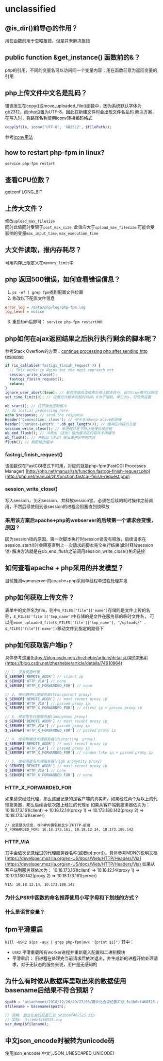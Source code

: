 # unclassified

## @is_dir()前导@的作用？
用在函数前用于忽略报错，但是并未解决报错

## public function &get_instance() 函数前的&？
php的引用，不同的变量名可以访问同一个变量内容；用在函数前意为返回变量的引用

## php上传文件中文名是乱码？
错误发生在copy()或move_uploaded_file()函数中，因为系统默认字体为gb2312，而php设置为UTF-8，因此在新建文件时会出现文件名乱码
解决方案，在写入时，将路径名称使用iconv转换编码格式
```php
copy($file, iconv('UTF-8', 'GB2312', $filePath));
```
参考[iconv用法](http://php.net/manual/zh/book.iconv.php)

## how to restart php-fpm in linux?
`service php-fpm restart`

## 查看CPU位数？
getconf LONG_BIT

## 上传大文件？
修改`upload_max_filesize`  
同时此值同时受限于`post_max_size`, 此值应大于`upload_max_filesize`
可能会受影响的变量`max_input_time`, `max_execution_time`

## 大文件读取，报内存耗尽？
可用内存上限定义在`memory_limit`中

## php 返回500错误，如何查看错误信息？
1. `ps -ef | grep fpm`找到配置文件位置
2. 修改以下配置文件信息
```ini
error_log = /data/php/log/php-fpm.log
log_level = notice
```
3. 重启fpm后即可： `service php-fpm restart`inii

## php如何在ajax返回结果之后执行执行剩余的脚本呢？
参考Stack Overflow的方案：[continue processing php after sending http response
](https://stackoverflow.com/questions/15273570/continue-processing-php-after-sending-http-response)
```php
if (is_callable('fastcgi_finish_request')) {
  // This works in Nginx but the next approach not
  session_write_close();
  fastcgi_finish_request();
  return;
}
ignore_user_abort(true); // 是否在输出流结束后停止脚本执行，设为true就可以继续执行
set_time_limit(0); // 设置允许脚本的超时时间，0为不限制，单位为s，可酌情设置

ob_start(); // 打开输出控制缓冲
// do initial processing here
echo $response; // send the response
header('Connection: close'); // 用于关闭keep-alive的连接
header('Content-Length: '.ob_get_length()); // 缓冲区内容的长度
session_write_close(); // 单进程并发下防止拖慢后续进程
ob_end_flush(); // 冲刷出（送出）输出缓冲区内容并关闭缓冲
ob_flush(); // 冲刷出（送出）输出缓冲区中的内容
flush(); // 刷新输出缓冲
```

### fastcgi_finish_request()
该函数仅在FastCGI模式下可用，对应的就是php-fpm(FastCGI Processes Manager)
[http://php.net/manual/zh/function.fastcgi-finish-request.php](http://php.net/manual/zh/function.fastcgi-finish-request.php)

### session_write_close()
写入session，关闭session，并释放session锁。必须在后续的耗时操作之前调用，不然后续使用到该session的进程会阻塞直到锁释放

### 采用该方案后apache+php的webserver的后续第一个请求会变慢，原因？
因为session锁的原因，第一次脚本执行时session锁没有释放，后续请求在session_start()时会阻塞直到上一次请求的脚本完全执行结束(此时释放session锁)
解决方法就是在ob_end_flush之前调用session_write_close()关闭链接

## 如何查看apache + php采用的并发模型？
目前推测wampserver的apache+php采用单线程单进程处理并发

## php如何获取上传文件？
表单中的文件名为file，则中`$_FILES["file"]['name']`存储的是文件上传的名称，`$_FILES['file']['tmp_name']`中存储的是文件在服务器的临时文件名，
可以用`move_uploaded_file($_FILES['file']['tmp_name'], "/uploads/" . $_FILES["file"]['name'])`移动文件到指定的路径下

## php如何获取客户端ip？
具体参考这里[https://blog.csdn.net/zhezhebie/article/details/74910964](https://blog.csdn.net/zhezhebie/article/details/74910964)
```php
// 1. 没有使用代理
$_SERVER['REMOTE_ADDR'] // client ip
$_SERVER['HTTP_VIA'] // none
$_SERVER['HTTP_X_FORWARDED_FOR'] // none

// 2. 使用透明代理服务器(transparent proxy)
$_SERVER['REMOTE_ADDR'] // most recent proxy ip
$_SERVER['HTTP_VIA'] // passed proxy ip
$_SERVER['HTTP_X_FORWARDED_FOR'] // client ip + passed proxy ip

// 3. 使用匿名代理服务器(anonymous proxy)
$_SERVER['REMOTE_ADDR'] // most recent proxy ip
$_SERVER['HTTP_VIA'] // passed proxy ip
$_SERVER['HTTP_X_FORWARDED_FOR'] // passed proxy ip

// 4. 使用欺骗性代理服务器(distorting  proxy)
$_SERVER['REMOTE_ADDR'] // most recent proxy ip
$_SERVER['HTTP_VIA'] // passed proxy ip
$_SERVER['HTTP_X_FORWARDED_FOR'] // random fake ip + passed proxy ip

// 5. 使用高匿名代理服务器(high anonymity proxy)
$_SERVER['REMOTE_ADDR'] // most recent proxy ip
$_SERVER['HTTP_VIA'] // none
$_SERVER['HTTP_X_FORWARDED_FOR'] // none
```

### HTTP_X_FORWARDED_FOR
如果请求经过代理，那么这里记录的是客户端的真实IP，如果经过两个及以上的代理服务器，那么后续会依次跟上经过的代理ip 
如果从客户端到服务器依次为： 10.18.173.161(client) => 10.18.12.14(proxy 1) => 10.173.180.142(proxy 2) => 10.18.173.161(server)
```
// 这里是头信息，与PHP内置名相比少了HTTP-前缀
X_FORWARDED_FOR: 10.18.173.161, 10.18.12.14, 10.173.180.142
```

### HTTP_VIA
其中会依次记录经过的代理服务器名称(或者ip[:port])。具体参考MDN的说明文档
[https://developer.mozilla.org/en-US/docs/Web/HTTP/Headers/Via](https://developer.mozilla.org/en-US/docs/Web/HTTP/Headers/Via)
如果从客户端到服务器依次为： 10.18.173.161(client) => 10.18.12.14(proxy 1) => 10.173.180.142(proxy 2) => 10.18.173.161(server)
```
VIA: 10.18.12.14, 10.173.180.142
```

### 为什么PSR中函数的命名推荐使用小写字母和下划线的方式？

### 什么是语言变量？


## fpm平滑重启
`kill -USR2 $(ps -aux | grep php-fpm|awk '{print $1}")`
其中：
* `USR2` 平滑重载所有worker进程并重新载入配置和二进制模块
* 平滑重启： 旧进程在处理完当前请求后依次退出，并生成新的进程开始处理请求，对于无状态的服务来说，用户是无感知的


## 为什么有时候从数据库里取出来的数据使用basename后结果不符合预期？
```php
$path = 'attachment/2018/12/20/20/27/05/商业化会议纪要汇总_5c1b6ef468525.zip';
$filename = basename($path);

// 预期: 商业化会议纪要汇总_5c1b6ef468525.zip
// 实际: _5c1b6ef468525.zip
var_dump($filename);
```

## 中文json_encode时被转为unicode码
使用json_encode('中文',JSON_UNESCAPED_UNICODE)